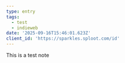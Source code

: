 ```yaml
---
type: entry
tags:
  - test
  - indieweb
date: '2025-09-16T15:46:01.623Z'
client_id: 'https://sparkles.sploot.com/id'
---
```

This is a test note
